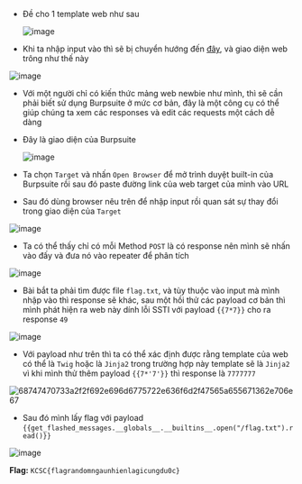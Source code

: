 - Đề cho 1 template web như sau

  ![image](https://github.com/user-attachments/assets/4f25e34e-a46b-4464-9b11-ec2703ea03c7)

- Khi ta nhập input vào thì sẽ bị chuyển hướng đến [đây](http://157.15.86.73:3004/register), và giao diện web trông như thế này

 ![image](https://github.com/user-attachments/assets/81b2ed70-6175-4ea0-9a03-002bd2d47860)

- Với một người chỉ có kiến thức mảng web newbie như mình, thì sẽ cần phải biết sử dụng Burpsuite ở mức cơ bản, đây là một công cụ có thể giúp chúng ta xem các responses và edit các requests một cách dễ dàng

- Đây là giao diện của Burpsuite

  ![image](https://github.com/user-attachments/assets/eada5d57-e9f3-49e2-b77b-e151bfcc6924)

- Ta chọn `Target` và nhấn `Open Browser` để mở trình duyệt built-in của Burpsuite rồi sau đó paste đường link của web target của mình vào URL

- Sau đó dùng browser nêu trên để nhập input rồi quan sát sự thay đổi trong giao diện của `Target`

![image](https://github.com/user-attachments/assets/64a40b9a-7d06-4f9c-80c1-418cd1639770)

- Ta có thể thấy chỉ có mỗi Method `POST` là có response nên mình sẽ nhấn vào đấy và đưa nó vào repeater để phân tích

![image](https://github.com/user-attachments/assets/009d4241-8975-477f-9a66-1763e3542b58)

- Bài bắt ta phải tìm được file `flag.txt`, và tùy thuộc vào input mà mình nhập vào thì response sẽ khác, sau một hồi thử các payload cơ bản thì mình phát hiện ra web này dính lỗi SSTI với payload `{{7*7}}` cho ra response `49`

 ![image](https://github.com/user-attachments/assets/582e3f9a-76ef-45cb-ae9f-523edb6dc92e)


- Với payload như trên thì ta có thể xác định được rằng template của web có thể là `Twig` hoặc là `Jinja2` trong trường hợp này template sẽ là `Jinja2` vì khi mình thử thêm payload `{{7*'7'}}` thì response là `7777777`

![68747470733a2f2f692e696d6775722e636f6d2f47565a655671362e706e67](https://github.com/user-attachments/assets/ebb0760f-d364-4034-9988-7efd96b72621)

- Sau đó mình lấy flag với payload `{{get_flashed_messages.__globals__.__builtins__.open("/flag.txt").read()}}` 

![image](https://github.com/user-attachments/assets/df91cd2a-3940-4276-bb0b-e4b8df42af72)

**Flag:** `KCSC{flagrandomngaunhienlagicungdu0c}`
